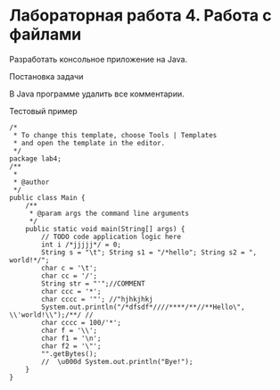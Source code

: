 # Лабораторная работа 4.  Работа с файлами
 
  Разработать консольное приложение на Java.
 
  Постановка задачи

  В Java программе удалить все комментарии.
 
  Тестовый пример
  
    /*
     * To change this template, choose Tools | Templates
     * and open the template in the editor.
     */
    package lab4;
    /**
     *
     * @author
     */
    public class Main {
        /**
         * @param args the command line arguments
         */
        public static void main(String[] args) {
            // TODO code application logic here
            int i /*jjjjj*/ = 0;
            String s = "\t"; String s1 = "/*hello"; String s2 = ", world!*/";
            char c = '\t';
            char cc = '/';
            String str = "'";//COMMENT
            char ccc = '*';
            char cccc = '"'; //"hjhkjhkj
            System.out.println("/*dfsdf*////****/**//**Hello\", \\'world!\\");/**/ //
            char cccc = 100/'*';
            char f = '\\';
            char f1 = '\n';
            char f2 = '\"';       
            "".getBytes();
            //  \u000d System.out.println("Bye!");
        }
    }
